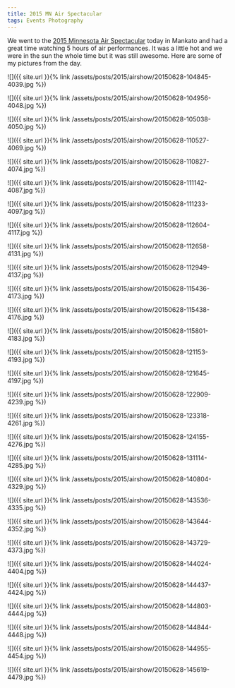 ```yaml
---
title: 2015 MN Air Spectacular
tags: Events Photography
---
```


We went to the [2015 Minnesota Air Spectacular](http://www.mnairspectacular.com) today in Mankato and had a great time watching 5 hours of air performances. It was a little hot and we were in the sun the whole time but it was still awesome. Here are some of my pictures from the day.


![]({{ site.url }}{% link /assets/posts/2015/airshow/20150628-104845-4039.jpg %})

![]({{ site.url }}{% link /assets/posts/2015/airshow/20150628-104956-4048.jpg %})

![]({{ site.url }}{% link /assets/posts/2015/airshow/20150628-105038-4050.jpg %})

![]({{ site.url }}{% link /assets/posts/2015/airshow/20150628-110527-4069.jpg %})

![]({{ site.url }}{% link /assets/posts/2015/airshow/20150628-110827-4074.jpg %})

![]({{ site.url }}{% link /assets/posts/2015/airshow/20150628-111142-4087.jpg %})

![]({{ site.url }}{% link /assets/posts/2015/airshow/20150628-111233-4097.jpg %})

![]({{ site.url }}{% link /assets/posts/2015/airshow/20150628-112604-4117.jpg %})

![]({{ site.url }}{% link /assets/posts/2015/airshow/20150628-112658-4131.jpg %})

![]({{ site.url }}{% link /assets/posts/2015/airshow/20150628-112949-4137.jpg %})

![]({{ site.url }}{% link /assets/posts/2015/airshow/20150628-115436-4173.jpg %})

![]({{ site.url }}{% link /assets/posts/2015/airshow/20150628-115438-4176.jpg %})

![]({{ site.url }}{% link /assets/posts/2015/airshow/20150628-115801-4183.jpg %})

![]({{ site.url }}{% link /assets/posts/2015/airshow/20150628-121153-4193.jpg %})

![]({{ site.url }}{% link /assets/posts/2015/airshow/20150628-121645-4197.jpg %})

![]({{ site.url }}{% link /assets/posts/2015/airshow/20150628-122909-4239.jpg %})

![]({{ site.url }}{% link /assets/posts/2015/airshow/20150628-123318-4261.jpg %})

![]({{ site.url }}{% link /assets/posts/2015/airshow/20150628-124155-4276.jpg %})

![]({{ site.url }}{% link /assets/posts/2015/airshow/20150628-131114-4285.jpg %})

![]({{ site.url }}{% link /assets/posts/2015/airshow/20150628-140804-4329.jpg %})

![]({{ site.url }}{% link /assets/posts/2015/airshow/20150628-143536-4335.jpg %})

![]({{ site.url }}{% link /assets/posts/2015/airshow/20150628-143644-4352.jpg %})

![]({{ site.url }}{% link /assets/posts/2015/airshow/20150628-143729-4373.jpg %})

![]({{ site.url }}{% link /assets/posts/2015/airshow/20150628-144024-4404.jpg %})

![]({{ site.url }}{% link /assets/posts/2015/airshow/20150628-144437-4424.jpg %})

![]({{ site.url }}{% link /assets/posts/2015/airshow/20150628-144803-4444.jpg %})

![]({{ site.url }}{% link /assets/posts/2015/airshow/20150628-144844-4448.jpg %})

![]({{ site.url }}{% link /assets/posts/2015/airshow/20150628-144955-4454.jpg %})

![]({{ site.url }}{% link /assets/posts/2015/airshow/20150628-145619-4479.jpg %})

